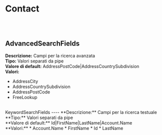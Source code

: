 # Contact

<br><br> 

AdvancedSearchFields 
----
**Descrizione:** Campi per la ricerca avanzata<br>
**Tipo:** Valori separati da pipe<br>
**Valore di default:** AddressPostCode&#124;AddressCountrySubdivision<br>
**Valori:**
* AddressCity
* AddressCountrySubdivision
* AddressPostCode
* FreeLookup
<br>
KeywordSearchFields 
----
**Descrizione:** Campi per la ricerca testuale<br>
**Tipo:** Valori separati da pipe<br>
**Valore di default:** Id&#124;FirstName&#124;LastName&#124;Account.Name<br>
**Valori:**
* Account.Name
* FirstName
* Id
* LastName
<br>

